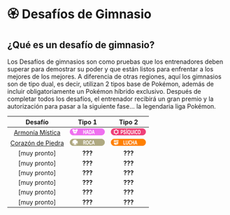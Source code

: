 # 🏵️ Desafíos de Gimnasio

## ¿Qué es un desafío de gimnasio?

Los Desafíos de gimnasios son como pruebas que los entrenadores deben superar para demostrar su poder y que están listos para enfrentar a los mejores de los mejores. A diferencia de otras regiones, aquí los gimnasios son de tipo dual, es decir, utilizan 2 tipos base de Pokémon, además de incluir obligatoriamente un Pokémon híbrido exclusivo. Después de completar todos los desafíos, el entrenador recibirá un gran premio y la autorización para pasar a la siguiente fase... la legendaria liga Pokémon.

| Desafío | Tipo 1 | Tipo 2 |
|:-------:|:------:|:------:|
| [Armonía Mística]() | ![Tipo Hada](../images/pokemon/tipos/tipo_hada.png) | ![Tipo Psiquico](../images/pokemon/tipos/tipo_psiquico.png) |
| [Corazón de Piedra]() | ![Tipo Roca](../images/pokemon/tipos/tipo_roca.png) | ![Tipo Lucha](../images/pokemon/tipos/tipo_lucha.png) |
| [muy pronto] | **???** | **???** |
| [muy pronto] | **???** | **???** |
| [muy pronto] | **???** | **???** |
| [muy pronto] | **???** | **???** |
| [muy pronto] | **???** | **???** |
| [muy pronto] | **???** | **???** |
